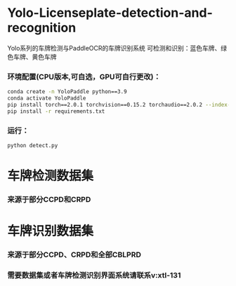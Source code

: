 # Yolo-Licenseplate-detection-and-recognition
Yolo系列的车牌检测与PaddleOCR的车牌识别系统
可检测和识别：蓝色车牌、绿色车牌、黄色车牌
### 环境配置(CPU版本,可自选，GPU可自行更改)：
```bash
conda create -n YoloPaddle python==3.9
conda activate YoloPaddle 
pip install torch==2.0.1 torchvision==0.15.2 torchaudio==2.0.2 --index-url https://download.pytorch.org/whl/cpu
pip install -r requirements.txt
```

### 运行：
```bash
python detect.py
```
# 车牌检测数据集
### 来源于部分CCPD和CRPD
# 车牌识别数据集
### 来源于部分CCPD、CRPD和全部CBLPRD
### 需要数据集或者车牌检测识别界面系统请联系v:xtl-131
